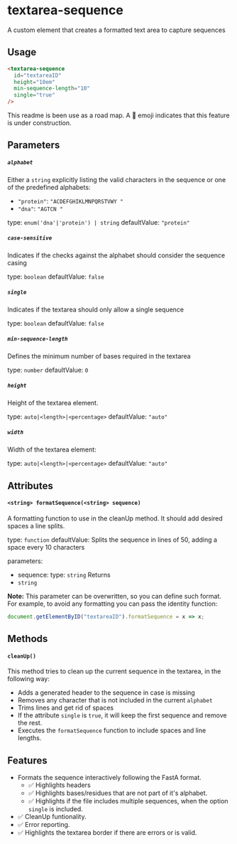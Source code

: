 # textarea-sequence

A custom element that creates a formatted text area to capture sequences

## Usage

```html
<textarea-sequence
  id="textareaID"
  height="10em"
  min-sequence-length="10"
  single="true"
/>
```

This readme is been use as a road map. A 🚧 emoji indicates that this feature is under construction.

## Parameters

##### `alphabet`

Either a `string` explicitly listing the valid characters in the sequence or one of the predefined alphabets:

- `"protein"`: `"ACDEFGHIKLMNPQRSTVWY "`
- `"dna"`: `"AGTCN "`

type: `enum('dna'|'protein') | string`
defaultValue: `"protein"`

##### `case-sensitive`

Indicates if the checks against the alphabet should consider the sequence casing

type: `boolean`
defaultValue: `false`

##### `single`

Indicates if the textarea should only allow a single sequence

type: `boolean`
defaultValue: `false`

##### `min-sequence-length`

Defines the minimum number of bases required in the textarea

type: `number`
defaultValue: `0`

##### `height`

Height of the textarea element.

type: `auto|<length>|<percentage>`
defaultValue: `"auto"`

##### `width`

Width of the textarea element:

type: `auto|<length>|<percentage>`
defaultValue: `"auto"`

## Attributes

#### `<string> formatSequence(<string> sequence)`

A formatting function to use in the cleanUp method. It should add desired spaces a line splits.

type: `function`
defaultValue: Splits the sequence in lines of 50, adding a space every 10 characters

parameters:

- sequence: type: `string`
  Returns
- `string`

**Note:** This parameter can be overwritten, so you can define such format. For example, to avoid any formatting you can pass the identity function:

```javascript
document.getElementByID("textareaID").formatSequence = x => x;
```

## Methods

#### `cleanUp()`

This method tries to clean up the current sequence in the textarea, in the following way:

- Adds a generated header to the sequence in case is missing
- Removes any character that is not included in the current `alphabet`
- Trims lines and get rid of spaces
- If the attribute `single` is `true`, it will keep the first sequence and remove the rest.
- Executes the `formatSequence` function to include spaces and line lengths.

## Features

- Formats the sequence interactively following the FastA format.
  - ✅ Highlights headers
  - ✅ Highlights bases/residues that are not part of it's alphabet.
  - ✅ Highlights if the file includes multiple sequences, when the option `single` is included.
- ✅ CleanUp funtionality.
- ✅ Error reporting.
- ✅ Highlights the textarea border if there are errors or is valid.
